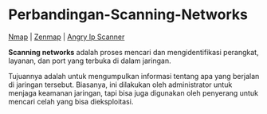 # Perbandingan-Scanning-Networks
[Nmap](Nmap.md) | [Zenmap](Zenmap.md) | [Angry Ip Scanner](IpAngryScanner.md) 

**Scanning networks** adalah proses mencari dan mengidentifikasi perangkat, layanan, dan port yang terbuka di dalam jaringan. 

Tujuannya adalah untuk mengumpulkan informasi tentang apa yang berjalan di jaringan tersebut. Biasanya, ini dilakukan oleh administrator untuk menjaga keamanan jaringan, tapi bisa juga digunakan oleh penyerang untuk mencari celah yang bisa dieksploitasi.
